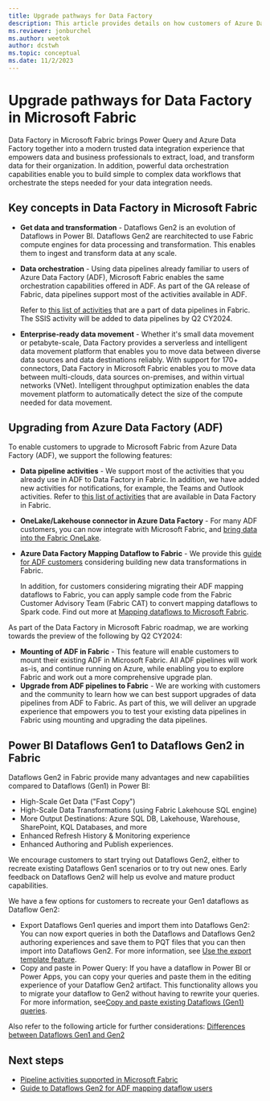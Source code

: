 ```yaml
---
title: Upgrade pathways for Data Factory
description: This article provides details on how customers of Azure Data Factory (ADF) and Power BI can upgrade their existing solutions to Data Factory in Microsoft Fabric.
ms.reviewer: jonburchel
ms.author: weetok
author: dcstwh
ms.topic: conceptual
ms.date: 11/2/2023
---
```


# Upgrade pathways for Data Factory in Microsoft Fabric

Data Factory in Microsoft Fabric brings Power Query and Azure Data Factory together into a modern trusted data integration experience that empowers data and business professionals to extract, load, and transform data for their organization. In addition, powerful data orchestration capabilities enable you to build simple to complex data workflows that orchestrate the steps needed for your data integration needs.

## Key concepts in Data Factory in Microsoft Fabric

- **Get data and transformation** - Dataflows Gen2 is an evolution of Dataflows in Power BI. Dataflows Gen2 are rearchitected to use Fabric compute engines for data processing and transformation. This enables them to ingest and transform data at any scale.
- **Data orchestration** - Using data pipelines already familiar to users of Azure Data Factory (ADF), Microsoft Fabric enables the same orchestration capabilities offered in ADF. As part of the GA release of Fabric, data pipelines support most of the activities available in ADF.
  
  Refer to [this list of activities](activity-overview.md) that are a part of data pipelines in Fabric. The SSIS activity will be added to data pipelines by Q2 CY2024.
- **Enterprise-ready data movement** - Whether it's small data movement or petabyte-scale, Data Factory provides a serverless and intelligent data movement platform that enables you to move data between diverse data sources and data destinations reliably. With support for 170+ connectors, Data Factory in Microsoft Fabric enables you to move data between multi-clouds, data sources on-premises, and within virtual networks (VNet). Intelligent throughput optimization enables the data movement platform to automatically detect the size of the compute needed for data movement.

## Upgrading from Azure Data Factory (ADF)

To enable customers to upgrade to Microsoft Fabric from Azure Data Factory (ADF), we support the following features: 

- **Data pipeline activities** - We support most of the activities that you already use in ADF to Data Factory in Fabric. In addition, we have added new activities for notifications, for example, the Teams and Outlook activities. Refer to [this list of activities](activity-overview.md) that are available in Data Factory in Fabric. 
- **OneLake/Lakehouse connector in Azure Data Factory** - For many ADF customers, you can now integrate with Microsoft Fabric, and [bring data into the Fabric OneLake](https://aka.ms/datafactoryfabric/docs/adfconnectLakehouse).
- **Azure Data Factory Mapping Dataflow to Fabric** - We provide this [guide for ADF customers](guide-to-dataflows-for-mapping-data-flow-users.md) considering building new data transformations in Fabric.

  In addition, for customers considering migrating their ADF mapping dataflows to Fabric, you can apply sample code from the Fabric Customer Advisory Team (Fabric CAT) to convert mapping dataflows to Spark code. Find out more at [Mapping dataflows to Microsoft Fabric](https://github.com/sethiaarun/mapping-data-flow-to-spark).

As part of the Data Factory in Microsoft Fabric roadmap, we are working towards the preview of the following by Q2 CY2024:

- **Mounting of ADF in Fabric** - This feature will enable customers to mount their existing ADF in Microsoft Fabric. All ADF pipelines will work as-is, and continue running on Azure, while enabling you to explore Fabric and work out a more comprehensive upgrade plan.
- **Upgrade from ADF pipelines to Fabric** - We are working with customers and the community to learn how we can best support upgrades of data pipelines from ADF to Fabric. As part of this, we will deliver an upgrade experience that empowers you to test your existing data pipelines in Fabric using mounting and upgrading the data pipelines.

## Power BI Dataflows Gen1 to Dataflows Gen2 in Fabric

Dataflows Gen2 in Fabric provide many advantages and new capabilities compared to Dataflows (Gen1) in Power BI: 

- High-Scale Get Data ("Fast Copy")
- High-Scale Data Transformations (using Fabric Lakehouse SQL engine)
- More Output Destinations: Azure SQL DB, Lakehouse, Warehouse, SharePoint, KQL Databases, and more
- Enhanced Refresh History & Monitoring experience
- Enhanced Authoring and Publish experiences. 

We encourage customers to start trying out Dataflows Gen2, either to recreate existing Dataflows Gen1 scenarios or to try out new ones. Early feedback on Dataflows Gen2 will help us evolve and mature product capabilities.

We have a few options for customers to recreate your Gen1 dataflows as Dataflow Gen2: 

- Export Dataflows Gen1 queries and import them into Dataflows Gen2: You can now export queries in both the Dataflows and Dataflows Gen2 authoring experiences and save them to PQT files that you can then import into Dataflows Gen2. For more information, see [Use the export template feature](move-dataflow-gen1-to-dataflow-gen2.md#use-the-export-template-feature).
- Copy and paste in Power Query: If you have a dataflow in Power BI or Power Apps, you can copy your queries and paste them in the editing experience of your Dataflow Gen2 artifact. This functionality allows you to migrate your dataflow to Gen2 without having to rewrite your queries. For more information, see[Copy and paste existing Dataflows (Gen1) queries](move-dataflow-gen1-to-dataflow-gen2.md#copy-and-paste-existing-dataflow-gen1-queries). 

Also refer to the following article for further considerations: [Differences between Dataflows Gen1 and Gen2](dataflows-gen2-overview.md)

## Next steps

- [Pipeline activities supported in Microsoft Fabric](activity-overview.md)
- [Guide to Dataflows Gen2 for ADF mapping dataflow users](guide-to-dataflows-for-mapping-data-flow-users.md)